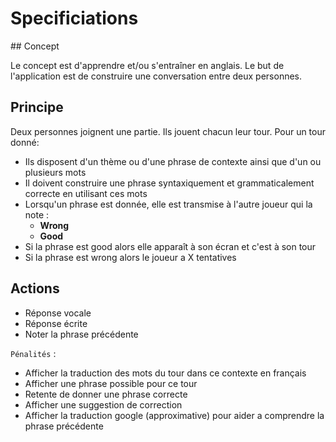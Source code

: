 # Specificiations

## Concept

Le concept est d'apprendre et/ou s'entraîner en anglais. Le but de l'application est de construire une conversation entre deux personnes.

## Principe

Deux personnes joignent une partie. Ils jouent chacun leur tour. Pour un tour donné:
- Ils disposent d'un thème ou d'une phrase de contexte ainsi que d'un ou plusieurs mots
- Il doivent construire une phrase syntaxiquement et grammaticalement correcte en utilisant ces mots
- Lorsqu'un phrase est donnée, elle est transmise à l'autre joueur qui la note :
  - **Wrong**
  - **Good**
- Si la phrase est good alors elle apparaît à son écran et c'est à son tour
- Si la phrase est wrong alors le joueur a X tentatives

## Actions

- Réponse vocale
- Réponse écrite
- Noter la phrase précédente

`Pénalités` :
- Afficher la traduction des mots du tour dans ce contexte en français
- Afficher une phrase possible pour ce tour
- Retente de donner une phrase correcte
- Afficher une suggestion de correction
- Afficher la traduction google (approximative) pour aider a comprendre la phrase précédente
